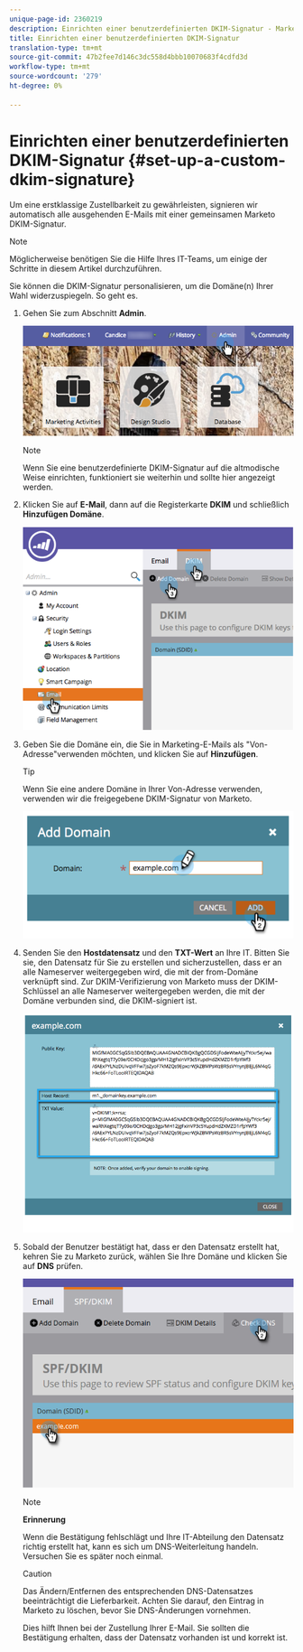 ```yaml
---
unique-page-id: 2360219
description: Einrichten einer benutzerdefinierten DKIM-Signatur - Marketing Docs - Produktdokumentation
title: Einrichten einer benutzerdefinierten DKIM-Signatur
translation-type: tm+mt
source-git-commit: 47b2fee7d146c3dc558d4bbb10070683f4cdfd3d
workflow-type: tm+mt
source-wordcount: '279'
ht-degree: 0%

---
```



# Einrichten einer benutzerdefinierten DKIM-Signatur {#set-up-a-custom-dkim-signature}

Um eine erstklassige Zustellbarkeit zu gewährleisten, signieren wir automatisch alle ausgehenden E-Mails mit einer gemeinsamen Marketo DKIM-Signatur.

>[!NOTE]
>
>Möglicherweise benötigen Sie die Hilfe Ihres IT-Teams, um einige der Schritte in diesem Artikel durchzuführen.

Sie können die DKIM-Signatur personalisieren, um die Domäne(n) Ihrer Wahl widerzuspiegeln. So geht es.

1. Gehen Sie zum Abschnitt **Admin**.

   ![](assets/adminhand.png)

   >[!NOTE]
   >
   >
   >Wenn Sie eine benutzerdefinierte DKIM-Signatur auf die altmodische Weise einrichten, funktioniert sie weiterhin und sollte hier angezeigt werden.

1. Klicken Sie auf **E-Mail**, dann auf die Registerkarte **DKIM** und schließlich **Hinzufügen Domäne**.

   ![](assets/image2014-9-18-15-3a39-3a30.png)

1. Geben Sie die Domäne ein, die Sie in Marketing-E-Mails als &quot;Von-Adresse&quot;verwenden möchten, und klicken Sie auf **Hinzufügen**.

   >[!TIP]
   >
   >
   >Wenn Sie eine andere Domäne in Ihrer Von-Adresse verwenden, verwenden wir die freigegebene DKIM-Signatur von Marketo.

   ![](assets/image2014-9-18-15-3a40-3a28.png)

1. Senden Sie den **Hostdatensatz** und den **TXT-Wert** an Ihre IT. Bitten Sie sie, den Datensatz für Sie zu erstellen und sicherzustellen, dass er an alle Nameserver weitergegeben wird, die mit der from-Domäne verknüpft sind. Zur DKIM-Verifizierung von Marketo muss der DKIM-Schlüssel an alle Nameserver weitergegeben werden, die mit der Domäne verbunden sind, die DKIM-signiert ist.

   ![](assets/image2014-9-18-15-3a40-3a44.png)

1. Sobald der Benutzer bestätigt hat, dass er den Datensatz erstellt hat, kehren Sie zu Marketo zurück, wählen Sie Ihre Domäne und klicken Sie auf **DNS** prüfen.

   ![](assets/check.png)

   >[!NOTE]
   >
   >**Erinnerung**
   >
   >Wenn die Bestätigung fehlschlägt und Ihre IT-Abteilung den Datensatz richtig erstellt hat, kann es sich um DNS-Weiterleitung handeln. Versuchen Sie es später noch einmal.

   >[!CAUTION]
   >
   >
   >Das Ändern/Entfernen des entsprechenden DNS-Datensatzes beeinträchtigt die Lieferbarkeit. Achten Sie darauf, den Eintrag in Marketo zu löschen, bevor Sie DNS-Änderungen vornehmen.

   Dies hilft Ihnen bei der Zustellung Ihrer E-Mail. Sie sollten die Bestätigung erhalten, dass der Datensatz vorhanden ist und korrekt ist.

